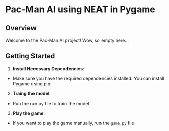 # Pac-Man AI using NEAT in Pygame

## Overview

Welcome to the Pac-Man AI project! Wow, so empty here...

## Getting Started

1. **Install Necessary Dependencies**: 
- Make sure you have the required dependencies installed. You can install Pygame using pip:

2. **Traing the model**:
- Run the run.py file to train the model

3. **Play the game**: 
- If you want to play the game manually, run the `game.py` file

